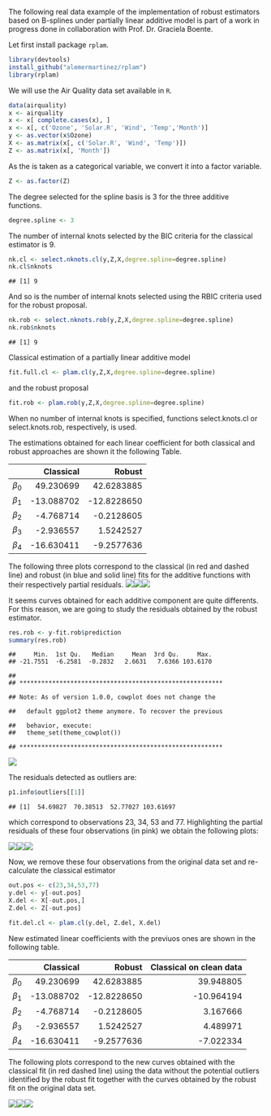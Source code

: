 The following real data example of the implementation of robust estimators based on B-splines under partially linear additive model is part of a work in progress done in collaboration with Prof. Dr. Graciela Boente.

Let first install package <code>rplam</code>.

``` r
library(devtools)
install_github("alemermartinez/rplam")
library(rplam)
```

We will use the Air Quality data set available in <code>R</code>.

``` r
data(airquality)
x <- airquality
x <- x[ complete.cases(x), ]
x <- x[, c('Ozone', 'Solar.R', 'Wind', 'Temp','Month')]
y <- as.vector(x$Ozone)
X <- as.matrix(x[, c('Solar.R', 'Wind', 'Temp')])
Z <- as.matrix(x[, 'Month'])
```

As the is taken as a categorical variable, we convert it into a factor variable.

``` r
Z <- as.factor(Z)
```

The degree selected for the spline basis is 3 for the three additive functions.

``` r
degree.spline <- 3
```

The number of internal knots selected by the BIC criteria for the classical estimator is 9.

``` r
nk.cl <- select.nknots.cl(y,Z,X,degree.spline=degree.spline)
nk.cl$nknots
```

    ## [1] 9

And so is the number of internal knots selected using the RBIC criteria used for the robust proposal.

``` r
nk.rob <- select.nknots.rob(y,Z,X,degree.spline=degree.spline)
nk.rob$nknots
```

    ## [1] 9

Classical estimation of a partially linear additive model

``` r
fit.full.cl <- plam.cl(y,Z,X,degree.spline=degree.spline)
```

and the robust proposal

``` r
fit.rob <- plam.rob(y,Z,X,degree.spline=degree.spline)
```

When no number of internal knots is specified, functions select.knots.cl or select.knots.rob, respectively, is used.

The estimations obtained for each linear coefficient for both classical and robust approaches are shown it the following Table.

|                 |   Classical|       Robust|
|-----------------|-----------:|------------:|
| *β*<sub>0</sub> |   49.230699|   42.6283885|
| *β*<sub>1</sub> |  -13.088702|  -12.8228650|
| *β*<sub>2</sub> |   -4.768714|   -0.2128605|
| *β*<sub>3</sub> |   -2.936557|    1.5242527|
| *β*<sub>4</sub> |  -16.630411|   -9.2577636|

The following three plots correspond to the classical (in red and dashed line) and robust (in blue and solid line) fits for the additive functions with their respectively partial residuals. ![](README_files/figure-markdown_github/ggplot1-1.png)![](README_files/figure-markdown_github/ggplot1-2.png)![](README_files/figure-markdown_github/ggplot1-3.png)

It seems curves obtained for each additive component are quite differents. For this reason, we are going to study the residuals obtained by the robust estimator.

``` r
res.rob <- y-fit.rob$prediction
summary(res.rob)
```

    ##     Min.  1st Qu.   Median     Mean  3rd Qu.     Max. 
    ## -21.7551  -6.2581  -0.2832   2.6631   7.6366 103.6170

    ## 
    ## ********************************************************

    ## Note: As of version 1.0.0, cowplot does not change the

    ##   default ggplot2 theme anymore. To recover the previous

    ##   behavior, execute:
    ##   theme_set(theme_cowplot())

    ## ********************************************************

![](README_files/figure-markdown_github/residuals2-1.png)

The residuals detected as outliers are:

``` r
p1.info$outliers[[1]]
```

    ## [1]  54.69827  70.38513  52.77027 103.61697

which correspond to observations 23, 34, 53 and 77. Highlighting the partial residuals of these four observations (in pink) we obtain the following plots:

![](README_files/figure-markdown_github/ggplot-highlighted-1.png)![](README_files/figure-markdown_github/ggplot-highlighted-2.png)![](README_files/figure-markdown_github/ggplot-highlighted-3.png)

Now, we remove these four observations from the original data set and re-calculate the classical estimator

``` r
out.pos <- c(23,34,53,77)
y.del <- y[-out.pos]
X.del <- X[-out.pos,]
Z.del <- Z[-out.pos]

fit.del.cl <- plam.cl(y.del, Z.del, X.del)
```

New estimated linear coefficients with the previuos ones are shown in the following table.

|                 |   Classical|       Robust|  Classical on clean data|
|-----------------|-----------:|------------:|------------------------:|
| *β*<sub>0</sub> |   49.230699|   42.6283885|                39.948805|
| *β*<sub>1</sub> |  -13.088702|  -12.8228650|               -10.964194|
| *β*<sub>2</sub> |   -4.768714|   -0.2128605|                 3.167666|
| *β*<sub>3</sub> |   -2.936557|    1.5242527|                 4.489971|
| *β*<sub>4</sub> |  -16.630411|   -9.2577636|                -7.022334|

The following plots correspond to the new curves obtained with the classical fit (in red dashed line) using the data without the potential outliers identified by the robust fit together with the curves obtained by the robust fit on the original data set.

![](README_files/figure-markdown_github/ggplot-final-1.png)![](README_files/figure-markdown_github/ggplot-final-2.png)![](README_files/figure-markdown_github/ggplot-final-3.png)
